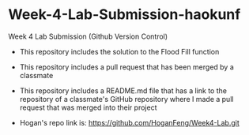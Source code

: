 # Week-4-Lab-Submission-haokunf
Week 4 Lab Submission (Github Version Control)

- This repository includes the solution to the Flood Fill function
- This repository includes a pull request that has been merged by a classmate
- This repository includes a README.md file that has a link to the repository of a classmate's GitHub repository where I made a pull request that was merged into their project

- Hogan's repo link is: https://github.com/HoganFeng/Week4-Lab.git
